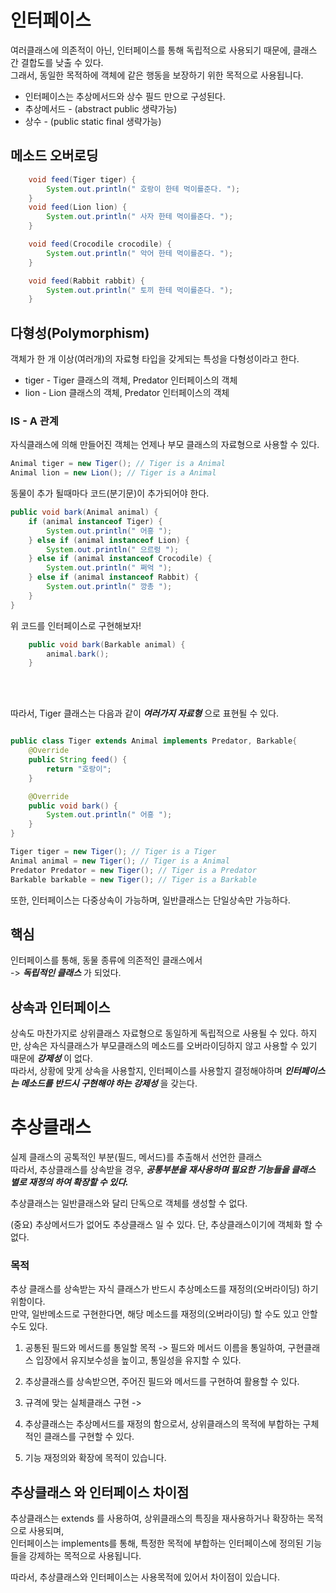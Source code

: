 # 인터페이스

여러클래스에 의존적이 아닌, 인터페이스를 통해 독립적으로 사용되기 때문에, 클래스 간 결합도를 낮출 수 있다.
<br>
그래서, 동일한 목적하에 객체에 같은 행동을 보장하기 위한 목적으로 사용됩니다.

- 인터페이스는 추상메서드와 상수 필드 만으로 구성된다.
- 추상메서드 - (abstract public 생략가능)
- 상수 - (public static final 생략가능)


## 메소드 오버로딩

``` java
    void feed(Tiger tiger) {
        System.out.println(" 호랑이 한테 먹이를준다. ");
    }
    void feed(Lion lion) {
        System.out.println(" 사자 한테 먹이를준다. ");
    }

    void feed(Crocodile crocodile) {
        System.out.println(" 악어 한테 먹이를준다. ");
    }

    void feed(Rabbit rabbit) {
        System.out.println(" 토끼 한테 먹이를준다. ");
    }
```

## 다형성(Polymorphism)

객체가 한 개 이상(여러개)의 자료형 타입을 갖게되는 특성을 다형성이라고 한다.

- tiger - Tiger 클래스의 객체, Predator 인터페이스의 객체
- lion - Lion 클래스의 객체, Predator 인터페이스의 객체


### IS - A 관계

자식클래스에 의해 만들어진 객체는 언제나 부모 클래스의 자료형으로 사용할 수 있다.

``` java
Animal tiger = new Tiger(); // Tiger is a Animal
Animal lion = new Lion(); // Tiger is a Animal

```

동물이 추가 될때마다 코드(분기문)이 추가되어야 한다.

``` java
public void bark(Animal animal) {
    if (animal instanceof Tiger) {
        System.out.println(" 어흥 ");
    } else if (animal instanceof Lion) {
        System.out.println(" 으르렁 ");
    } else if (animal instanceof Crocodile) {
        System.out.println(" 쩌억 ");
    } else if (animal instanceof Rabbit) {
        System.out.println(" 깡총 ");
    }
}
```

위 코드를 인터페이스로 구현해보자!

```java
    public void bark(Barkable animal) {
        animal.bark();
    }
```

<br>
<br>

따라서, Tiger 클래스는 다음과 같이 **_여러가지 자료형_** 으로 표현될 수 있다.

```java

public class Tiger extends Animal implements Predator, Barkable{
    @Override
    public String feed() {
        return "호랑이";
    }

    @Override
    public void bark() {
        System.out.println(" 어흥 ");
    }
}
```

```java
Tiger tiger = new Tiger(); // Tiger is a Tiger
Animal animal = new Tiger(); // Tiger is a Animal
Predator Predator = new Tiger(); // Tiger is a Predator
Barkable barkable = new Tiger(); // Tiger is a Barkable

```

또한, 인터페이스는 다중상속이 가능하며, 일반클래스는 단일상속만 가능하다.




## 핵심

인터페이스를 통해, 동물 종류에 의존적인 클래스에서 <br> -> **_독립적인 클래스_** 가 되었다.

## 상속과 인터페이스

상속도 마찬가지로 상위클래스 자료형으로 동일하게 독립적으로 사용될 수 있다.
하지만, 상속은 자식클래스가 부모클래스의 메소드를 오버라이딩하지 않고 사용할 수 있기 때문에 **_강제성_** 이 없다.
<br>
따라서, 상황에 맞게 상속을 사용할지, 인터페이스를 사용할지 결정해야하며 **_인터페이스는 메소드를 반드시 구현해야 하는 강제성_** 을 갖는다.


# 추상클래스

실제 클래스의 공톡적인 부분(필드, 메서드)를 추출해서 선언한 클래스 <br>
따라서, 추상클래스를 상속받을 경우, **_공통부분을 재사용하며 필요한 기능들을 클래스 별로 재정의 하여 확장할 수 있다._** 



추상클래스는 일반클래스와 달리 단독으로 객체를 생성할 수 없다.

(중요) 추상메서드가 없어도 추상클래스 일 수 있다. 단, 추상클래스이기에 객체화 할 수 없다.



### 목적

추상 클래스를 상속받는 자식 클래스가 반드시 추상메소드를 재정의(오버라이딩) 하기 위함이다.
<br>
만약, 일반메소드로 구현한다면, 해당 메소드를 재정의(오버라이딩) 할 수도 있고 안할 수도 있다.

1. 공통된 필드와 메서드를 통일할 목적
    -> 필드와 메서드 이름을 통일하여, 구현클래스 입장에서 유지보수성을 높이고, 통일성을 유지할 수 있다. 

2. 추상클래스를 상속받으면, 주어진 필드와 메서드를 구현하여 활용할 수 있다.
3. 규격에 맞는 실체클래스 구현
   -> 

4. 추상클래스는 추상메서드를 재정의 함으로서, 상위클래스의 목적에 부합하는 구체적인 클래스를 구현할 수 있다.
5. 기능 재정의와 확장에 목적이 있습니다.



## 추상클래스 와 인터페이스 차이점
 

추상클래스는 extends 를 사용하여, 상위클래스의 특징을 재사용하거나 확장하는 목적으로 사용되며, 
<br>
인터페이스는 implements를 통해, 특정한 목적에 부합하는 인터페이스에 정의된 기능들을 강제하는 목적으로 사용됩니다.

따라서, 추상클래스와 인터페이스는 사용목적에 있어서 차이점이 있습니다.






